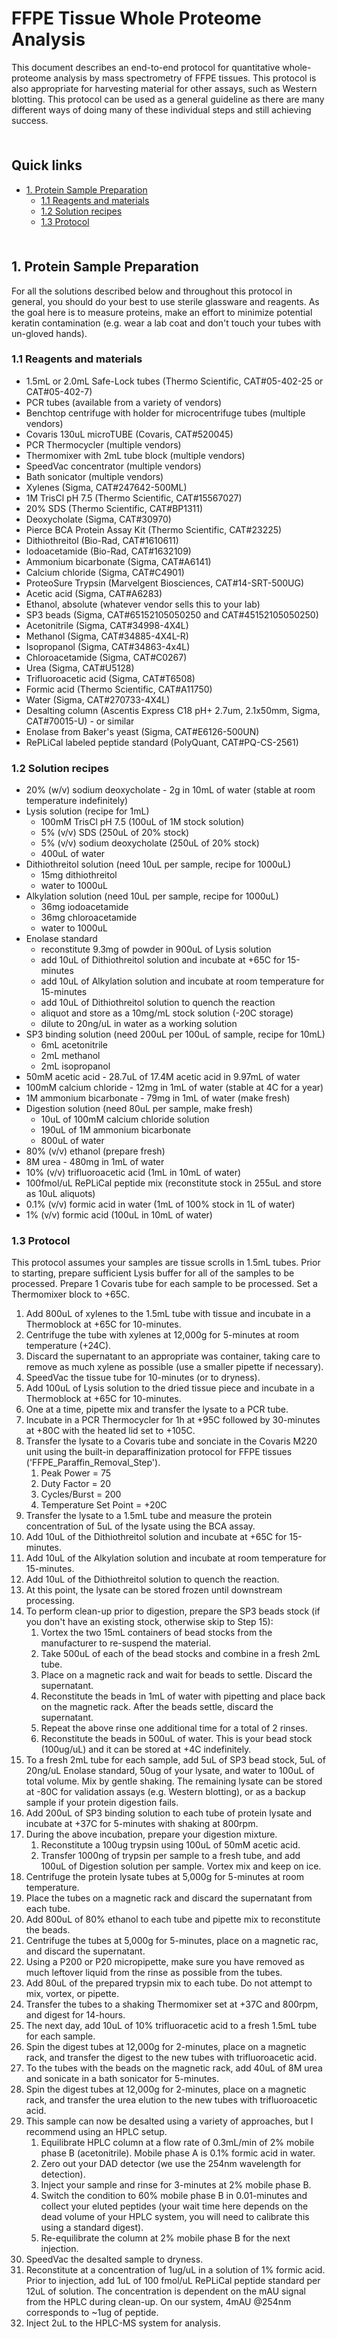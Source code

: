 # FFPE Tissue Whole Proteome Analysis <!-- omit in toc -->

This document describes an end-to-end protocol for quantitative whole-proteome analysis by mass spectrometry of FFPE tissues. This protocol is also appropriate for harvesting material for other assays, such as Western blotting. This protocol can be used as a general guideline as there are many different ways of doing many of these individual steps and still achieving success. 

<hr style="height:6pt; visibility:hidden;" />

## Quick links <!-- omit in toc -->

- [1. Protein Sample Preparation](#1-protein-sample-preparation)
  - [1.1 Reagents and materials](#11-reagents-and-materials)
  - [1.2 Solution recipes](#12-solution-recipes)
  - [1.3 Protocol](#13-protocol)

<hr style="height:6pt; visibility:hidden;" />

<span id="1-protein-sample-preparation"></span>

## 1. Protein Sample Preparation

For all the solutions described below and throughout this protocol in general, you should do your best to use sterile glassware and reagents. As the goal here is to measure proteins, make an effort to minimize potential keratin contamination (e.g. wear a lab coat and don't touch your tubes with un-gloved hands).

<span id="11-reagents-and-materials"></span>

### 1.1 Reagents and materials

- 1.5mL or 2.0mL Safe-Lock tubes (Thermo Scientific, CAT#05-402-25 or CAT#05-402-7)
- PCR tubes (available from a variety of vendors)
- Benchtop centrifuge with holder for microcentrifuge tubes (multiple vendors)
- Covaris 130uL microTUBE (Covaris, CAT#520045)
- PCR Thermocycler (multiple vendors)
- Thermomixer with 2mL tube block (multiple vendors)
- SpeedVac concentrator (multiple vendors)
- Bath sonicator (multiple vendors)
- Xylenes (Sigma, CAT#247642-500ML)
- 1M TrisCl pH 7.5 (Thermo Scientific, CAT#15567027)
- 20% SDS (Thermo Scientific, CAT#BP1311)
- Deoxycholate (Sigma, CAT#30970)
- Pierce BCA Protein Assay Kit (Thermo Scientific, CAT#23225)
- Dithiothreitol (Bio-Rad, CAT#1610611)
- Iodoacetamide (Bio-Rad, CAT#1632109)
- Ammonium bicarbonate (Sigma, CAT#A6141)
- Calcium chloride (Sigma, CAT#C4901)
- ProteoSure Trypsin (Marvelgent Biosciences, CAT#14-SRT-500UG)
- Acetic acid (Sigma, CAT#A6283)
- Ethanol, absolute (whatever vendor sells this to your lab)
- SP3 beads (Sigma, CAT#65152105050250 and CAT#45152105050250)
- Acetonitrile (Sigma, CAT#34998-4X4L)
- Methanol (Sigma, CAT#34885-4X4L-R)
- Isopropanol (Sigma, CAT#34863-4x4L)
- Chloroacetamide (Sigma, CAT#C0267)
- Urea (Sigma, CAT#U5128)
- Trifluoroacetic acid (Sigma, CAT#T6508)
- Formic acid (Thermo Scientific, CAT#A11750)
- Water (Sigma, CAT#270733-4X4L)
- Desalting column (Ascentis Express C18 pH+ 2.7um, 2.1x50mm, Sigma, CAT#70015-U) - or similar
- Enolase from Baker's yeast (Sigma, CAT#E6126-500UN)
- RePLiCal labeled peptide standard (PolyQuant, CAT#PQ-CS-2561)

<span id="12-solution-recipes"></span>

### 1.2 Solution recipes

- 20% (w/v) sodium deoxycholate - 2g in 10mL of water (stable at room temperature indefinitely)
- Lysis solution (recipe for 1mL)
  - 100mM TrisCl pH 7.5 (100uL of 1M stock solution)
  - 5% (v/v) SDS (250uL of 20% stock)
  - 5% (v/v) sodium deoxycholate (250uL of 20% stock)
  - 400uL of water
- Dithiothreitol solution (need 10uL per sample, recipe for 1000uL)
  - 15mg dithiothreitol
  - water to 1000uL
- Alkylation solution (need 10uL per sample, recipe for 1000uL)
  - 36mg iodoacetamide
  - 36mg chloroacetamide
  - water to 1000uL
- Enolase standard
  - reconstitute 9.3mg of powder in 900uL of Lysis solution
  - add 10uL of Dithiothreitol solution and incubate at +65C for 15-minutes
  - add 10uL of Alkylation solution and incubate at room temperature for 15-minutes
  - add 10uL of Dithiothreitol solution to quench the reaction
  - aliquot and store as a 10mg/mL stock solution (-20C storage)
  - dilute to 20ng/uL in water as a working solution
- SP3 binding solution (need 200uL per 100uL of sample, recipe for 10mL)
  - 6mL acetonitrile
  - 2mL methanol
  - 2mL isopropanol
- 50mM acetic acid - 28.7uL of 17.4M acetic acid in 9.97mL of water
- 100mM calcium chloride - 12mg in 1mL of water (stable at 4C for a year)
- 1M ammonium bicarbonate - 79mg in 1mL of water (make fresh)
- Digestion solution (need 80uL per sample, make fresh)
  - 10uL of 100mM calcium chloride solution
  - 190uL of 1M ammonium bicarbonate
  - 800uL of water
- 80% (v/v) ethanol (prepare fresh)
- 8M urea - 480mg in 1mL of water
- 10% (v/v) trifluoroacetic acid (1mL in 10mL of water)
- 100fmol/uL RePLiCal peptide mix (reconstitute stock in 255uL and store as 10uL aliquots)
- 0.1% (v/v) formic acid in water (1mL of 100% stock in 1L of water)
- 1% (v/v) formic acid (100uL in 10mL of water)

<span id="13-protocol"></span>

### 1.3 Protocol

This protocol assumes your samples are tissue scrolls in 1.5mL tubes. Prior to starting, prepare sufficient Lysis buffer for all of the samples to be processed. Prepare 1 Covaris tube for each sample to be processed. Set a Thermomixer block to +65C. 

1. Add 800uL of xylenes to the 1.5mL tube with tissue and incubate in a Thermoblock at +65C for 10-minutes. 
2. Centrifuge the tube with xylenes at 12,000g for 5-minutes at room temperature (+24C). 
3. Discard the supernatant to an appropriate was container, taking care to remove as much xylene as possible (use a smaller pipette if necessary).
4. SpeedVac the tissue tube for 10-minutes (or to dryness).
5. Add 100uL of Lysis solution to the dried tissue piece and incubate in a Thermoblock at +65C for 10-minutes. 
6. One at a time, pipette mix and transfer the lysate to a PCR tube.
7. Incubate in a PCR Thermocycler for 1h at +95C followed by 30-minutes at +80C with the heated lid set to +105C.
8. Transfer the lysate to a Covaris tube and sonciate in the Covaris M220 unit using the built-in deparaffinization protocol for FFPE tissues ('FFPE_Paraffin_Removal_Step').
   1. Peak Power = 75
   2. Duty Factor =  20
   3. Cycles/Burst = 200
   4. Temperature Set Point = +20C
9.  Transfer the lysate to a 1.5mL tube and measure the protein concentration of 5uL of the lysate using the BCA assay. 
10. Add 10uL of the Dithiothreitol solution and incubate at +65C for 15-minutes.
11. Add 10uL of the Alkylation solution and incubate at room temperature for 15-minutes.
12. Add 10uL of the Dithiothreitol solution to quench the reaction.
13. At this point, the lysate can be stored frozen until downstream processing.
14. To perform clean-up prior to digestion, prepare the SP3 beads stock (if you don't have an existing stock, otherwise skip to Step 15):
    1. Vortex the two 15mL containers of bead stocks from the manufacturer to re-suspend the material.
    2. Take 500uL of each of the bead stocks and combine in a fresh 2mL tube.
    3. Place on a magnetic rack and wait for beads to settle. Discard the supernatant.
    4. Reconstitute the beads in 1mL of water with pipetting and place back on the magnetic rack. After the beads settle, discard the supernatant.
    5. Repeat the above rinse one additional time for a total of 2 rinses.
    6. Reconstitute the beads in 500uL of water. This is your bead stock (100ug/uL) and it can be stored at +4C indefinitely.
 15. To a fresh 2mL tube for each sample, add 5uL of SP3 bead stock, 5uL of 20ng/uL Enolase standard, 50ug of your lysate, and water to 100uL of total volume. Mix by gentle shaking. The remaining lysate can be stored at -80C for validation assays (e.g. Western blotting), or as a backup sample if your protein digestion fails.
 16. Add 200uL of SP3 binding solution to each tube of protein lysate and incubate at +37C for 5-minutes with shaking at 800rpm.
 17. During the above incubation, prepare your digestion mixture.
     1.  Reconstitute a 100ug trypsin using 100uL of 50mM acetic acid.
     2.  Transfer 1000ng of trypsin per sample to a fresh tube, and add 100uL of Digestion solution per sample. Vortex mix and keep on ice.
 18. Centrifuge the protein lysate tubes at 5,000g for 5-minutes at room temperature.
 19. Place the tubes on a magnetic rack and discard the supernatant from each tube.
 20. Add 800uL of 80% ethanol to each tube and pipette mix to reconstitute the beads.
 21. Centrifuge the tubes at 5,000g for 5-minutes, place on a magnetic rac, and discard the supernatant. 
 22. Using a P200 or P20 micropipette, make sure you have removed as much leftover liquid from the rinse as possible from the tubes.
 23. Add 80uL of the prepared trypsin mix to each tube. Do not attempt to mix, vortex, or pipette.
 24. Transfer the tubes to a shaking Thermomixer set at +37C and 800rpm, and digest for 14-hours.
 25. The next day, add 10uL of 10% trifluoracetic acid to a fresh 1.5mL tube for each sample. 
 26. Spin the digest tubes at 12,000g for 2-minutes, place on a magnetic rack, and transfer the digest to the new tubes with trifluoroacetic acid.
 27. To the tubes with the beads on the magnetic rack, add 40uL of 8M urea and sonicate in a bath sonicator for 5-minutes. 
 28. Spin the digest tubes at 12,000g for 2-minutes, place on a magnetic rack, and transfer the urea elution to the new tubes with trifluoroacetic acid.
 29. This sample can now be desalted using a variety of approaches, but I recommend using an HPLC setup.
     1.  Equilibrate HPLC column at a flow rate of 0.3mL/min of 2% mobile phase B (acetonitrile). Mobile phase A is 0.1% formic acid in water.
     2.  Zero out your DAD detector (we use the 254nm wavelength for detection).
     3.  Inject your sample and rinse for 3-minutes at 2% mobile phase B.
     4.  Switch the condition to 60% mobile phase B in 0.01-minutes and collect your eluted peptides (your wait time here depends on the dead volume of your HPLC system, you will need to calibrate this using a standard digest).
     5.  Re-equilibrate the column at 2% mobile phase B for the next injection.
 30. SpeedVac the desalted sample to dryness.
 31. Reconstitute at a concentration of 1ug/uL in a solution of 1% formic acid. Prior to injection, add 1uL of 100 fmol/uL RePLiCal peptide standard per 12uL of solution. The concentration is dependent on the mAU signal from the HPLC during clean-up. On our system, 4mAU @254nm corresponds to ~1ug of peptide.
 32. Inject 2uL to the HPLC-MS system for analysis.
